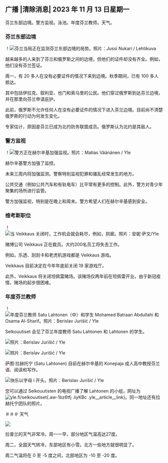 ## 广播 \|清除消息\| 2023 年 11 月 13 日星期一

芬兰东部边境。警方监视。泳池。年度芬兰教师。天气。

### 芬兰东部边境

！![芬兰当局正在监测芬兰东部边境的局势。照片：Jussi Nukari / Lehtikuva](https://images.cdn.yle.fi/image/upload/c_crop,h_2880,w_5120,x_0,y_171/ar_1.7777777777777777,c_fill,g_faces,h_675,w_1200/dpr_1.0/q_auto:eco/f_auto/fl_lossy/v1699859472/39-11996406551cb5a3d93a)

越来越多的人来到了芬兰和俄罗斯之间的边境，但他们的证件却没有齐全。例如，他们没有芬兰签证。

周一，有 20 多人在没有必要证件的情况下来到边境。秋季期间，已有 100 多人抵达。

其中包括伊拉克、叙利亚、也门和索马里的公民。他们穿过俄罗斯到达芬兰边境，并在那里向芬兰申请庇护。

此前，俄罗斯不允许任何人在没有必要证件的情况下进入芬兰边境。目前尚不清楚俄罗斯的行动为何发生变化。

专家估计，原因是芬兰已成为北约防务联盟成员。俄罗斯认为北约是其敌人。

### 警方监视

！![警方正在赫尔辛基加强监视。照片：Matias Väänänen / Yle](https://images.cdn.yle.fi/image/upload/c_crop,h_2889,w_5148,x_0,y_107/ar_1.7777777777777777,c_fill,g_faces,h_675,w_1200/dpr_1.0/q_auto:eco/f_auto/fl_lossy/v1697807957/39-11771286512a4e83c1e1)

赫尔辛基警方加强了监控。

未来三周内将加强监测。警察特别监视犯罪和骚乱经常发生的地方。

公共交通（例如公共汽车和有轨电车）比平常有更多的控制。此外，警方对青少年聚集的场所进行监管。

警方加强监视，特别是在晚上和周末。警方希望人们在赫尔辛基感到安全。

### 维考斯职位

！![当 Veikkaus 关闭时，工作机会就会耗尽，例如，拱廊。照片：安妮·萨文/Yle](https://images.cdn.yle.fi/image/upload/c_crop,h_1928,w_3427,x_567,y_428/ar_1.7777777777777777,c_fill,g_faces,h_675,w_1200/dpr_1.0/q_auto:eco/f_auto/fl_lossy/v1633956464/39-86542961643200866ed)

赌博公司 Veikkaus 正在裁员。大约200名员工将失去工作。

例如，乐透、刮刮卡和老虎机游戏都是 Veikkaus 游戏。

Veikkaus 目前决定在今年年底前关闭 19 家游戏厅。

此外，Veikkaus 将关闭坦佩雷赌场。该赌场仅两年前在坦佩雷开业。由于新冠疫情，赌场的起步很困难。

### 年度芬兰教师

！![年度芬兰教师 Satu Lahtonen（中）和学生 Mohamed Batraan Abdullahi 和 Osama Al-Sharif。照片：Berislav Jurišić / Yle](https://images.cdn.yle.fi/image/upload/c_crop,h_2982,w_5300,x_0,y_0/ar_1.7777777777777777,c_fill,g_faces,h_675,w_1200/dpr_1.0/q_auto:eco/f_auto/fl_lossy/v1699438785/39-1197531654b5ee49bf1f)

Selkouutiset 会见了芬兰年度教师 Satu Lahtonen 和 Lahtonen 的学生。

![ 照片：Berislav Jurišić / Yle](https://images.cdn.yle.fi/image/upload/c_crop,h_3153,w_5603,x_0,y_0/ar_1.7777777777777777,c_fill,g_faces,h_675,w_1200/dpr_1。0/q_auto:eco/f_auto/fl_lossy/v1699438827/39-1197537654b5ee95baf1)

![ 照片：Berislav Jurišić / Yle](https://images.cdn.yle.fi/image/upload/c_crop,h_3362,w_5987,x_0,y_0/ar_1.7777777777777777,c_fill,g_faces,h_675,w_1200/dpr_1。0/q_auto:eco/f_auto/fl_lossy/v1699438816/39-1197536654b5ee899b41)

萨图·拉赫托宁 (Satu Lahtonen) 目前在赫尔辛基的 Konepaja 成人高中教授芬兰语、阅读和写作。

![快乐以字母 i 开头。照片：Berislav Jurišić / Yle](https://images.cdn.yle.fi/image/upload/c_crop,h_3362,w_5987,x_0,y_0/ar_1.7777777777777777,c_fill,g_faces,h_675,w_1200/dpr_1.0/q_auto:eco/f_auto/fl_lossy/v1699438816/39-1197535654b5ee7e3b58)

您可以通过 Selkouutisten 的电视广播了解 Lahtonen 的小组，网址为![yle.fi/selkouutiset](https://yle.fi/selkouutiset){.aw-1bz6tfj .iiyKBc .yle__article__link}。同一地址还有拉赫托宁团队的照片。

＃＃＃ 天气

![](https://images.cdn.yle.fi/image/upload/c_crop,h_1080,w_1919,x_0,y_0/ar_1.7777777777777777,c_fill,g_faces,h_675,w_1200/dpr_1.0/q_auto:eco/f_auto/fl_lossy/v1699893163/39-119999365524f872df8f)

拉普兰的天气非常冷。周一一早，部分地区气温高达27度。

周二，全国天气转冷，东部地区有小雪。北方一些地方就很明显了。

周二气温将在 0 至 -5 度之间，北部地区为 -10 至 -20 度。